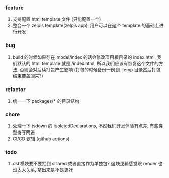 ### feature

1. 支持配置 html template 文件 (只能配置一个)
2. 整合一个 zelpis template(zelpis app), 用户可以在这个 template 的基础上进行开发

### bug

1. build 的时候如果存在 model/index 的话会修改项目根目录的 index.html, 我们默认的 html template 就是 /index.html, 所以我们应该有恢复这个文件的方法, 否则会对后续打包产生影响 (打包的时候备份一份到 .temp 目录然后打包结束覆盖回来?)

### refactor

1. 统一一下 packages/* 的目录结构

### chore

1. 处理一下 tsdown 的 isolatedDeclarations, 不然我们开发体验有点差, 有些类型得写两遍
2. CI/CD 逻辑 (github actions)

### todo

1. dsl 模块要不要抽到 shared 或者直接作为单独包? 这块逻辑感觉跟 render 也没太大关系, 拿出来是不是更好
